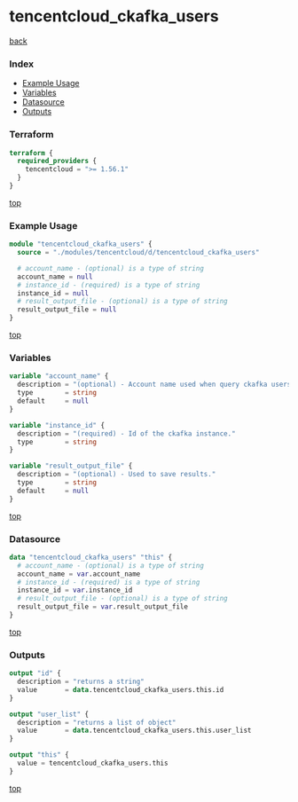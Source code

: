 # tencentcloud_ckafka_users

[back](../tencentcloud.md)

### Index

- [Example Usage](#example-usage)
- [Variables](#variables)
- [Datasource](#datasource)
- [Outputs](#outputs)

### Terraform

```terraform
terraform {
  required_providers {
    tencentcloud = ">= 1.56.1"
  }
}
```

[top](#index)

### Example Usage

```terraform
module "tencentcloud_ckafka_users" {
  source = "./modules/tencentcloud/d/tencentcloud_ckafka_users"

  # account_name - (optional) is a type of string
  account_name = null
  # instance_id - (required) is a type of string
  instance_id = null
  # result_output_file - (optional) is a type of string
  result_output_file = null
}
```

[top](#index)

### Variables

```terraform
variable "account_name" {
  description = "(optional) - Account name used when query ckafka users' infos. Could be a substr of user name."
  type        = string
  default     = null
}

variable "instance_id" {
  description = "(required) - Id of the ckafka instance."
  type        = string
}

variable "result_output_file" {
  description = "(optional) - Used to save results."
  type        = string
  default     = null
}
```

[top](#index)

### Datasource

```terraform
data "tencentcloud_ckafka_users" "this" {
  # account_name - (optional) is a type of string
  account_name = var.account_name
  # instance_id - (required) is a type of string
  instance_id = var.instance_id
  # result_output_file - (optional) is a type of string
  result_output_file = var.result_output_file
}
```

[top](#index)

### Outputs

```terraform
output "id" {
  description = "returns a string"
  value       = data.tencentcloud_ckafka_users.this.id
}

output "user_list" {
  description = "returns a list of object"
  value       = data.tencentcloud_ckafka_users.this.user_list
}

output "this" {
  value = tencentcloud_ckafka_users.this
}
```

[top](#index)